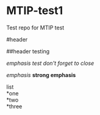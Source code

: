 # MTIP-test1
Test repo for MTIP test

#header

##header testing

*emphasis test
don't forget to close*

_emphasis_
__strong emphasis__

list  
*one  
*two  
*three  
